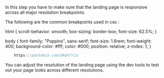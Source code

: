 In this step you have to make sure that the landing page is responsive across all major resolution breakpoints. 

The following are the common breakpoints used in css : 

  
html {
  scroll-behavior: smooth;
  box-sizing: border-box;
  font-size: 62.5%;
}

body {
  font-family: "Poppins", sans-serif;
  font-size: 1.6rem;
  font-weight: 400;
  background-color: #fff;
  color: #000;
  position: relative;
  z-index: 1;
}

``` go throgh this custom style sheet for style references
    https://pastebin.com/DkGh7rix
```



You can adjust the resolution of the landing page using the dev tools to test out your page looks across different resolutions. 

